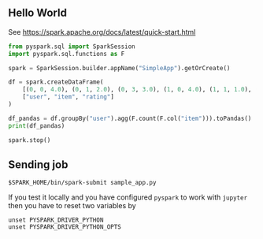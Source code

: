 ## Hello World

See <https://spark.apache.org/docs/latest/quick-start.html>

``` python
from pyspark.sql import SparkSession
import pyspark.sql.functions as F

spark = SparkSession.builder.appName("SimpleApp").getOrCreate()

df = spark.createDataFrame(
    [(0, 0, 4.0), (0, 1, 2.0), (0, 3, 3.0), (1, 0, 4.0), (1, 1, 1.0), (1, 2, 5.0)],
    ["user", "item", "rating"]
)

df_pandas = df.groupBy("user").agg(F.count(F.col("item"))).toPandas()
print(df_pandas)

spark.stop()
```

## Sending job

``` shell
$SPARK_HOME/bin/spark-submit sample_app.py
```

If you test it locally and you have configured `pyspark` to work with `jupyter` then you have to reset two variables by

``` shell
unset PYSPARK_DRIVER_PYTHON
unset PYSPARK_DRIVER_PYTHON_OPTS
```
